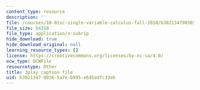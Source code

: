 ```yaml
---
content_type: resource
description: ''
file: /courses/18-01sc-single-variable-calculus-fall-2010/b302134790365a7eb995e645adfc33eb_YN7k_bXXggY.vtt
file_size: 54358
file_type: application/x-subrip
hide_download: true
hide_download_original: null
learning_resource_types: []
license: https://creativecommons.org/licenses/by-nc-sa/4.0/
ocw_type: OCWFile
resourcetype: Other
title: 3play caption file
uid: b3021347-9036-5a7e-b995-e645adfc33eb
---
```

